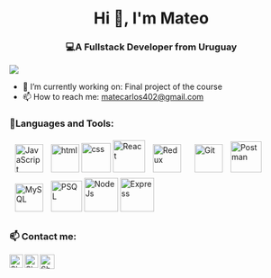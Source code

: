 <h1 align="center">Hi 👋, I'm Mateo</h1>

<h3 align="center">💻A Fullstack Developer from Uruguay</h3>

![](https://media.tenor.com/qJ5evVs-_uUAAAAC/coding.gif)


- 🌱 I’m currently working on: Final project of the course
- 📫 How to reach me: matecarlos402@gmail.com

<h3>🔧Languages and Tools:</h3>

<div align="left">  
<a href="https://www.javascript.com/" target="_blank"><img style="margin: 10px" src="https://profilinator.rishav.dev/skills-assets/javascript-original.svg" alt="JavaScript" height="50" /></a>  
<a href="https://en.wikipedia.org/wiki/HTML5" target="_blank"><img src="https://cdn-icons-png.flaticon.com/512/732/732212.png" alt="html" width="50px"/></a>  
<a href="https://www.w3schools.com/css/" target="_blank"><img src="https://cdn-icons-png.flaticon.com/512/732/732190.png" alt="css" width="52px"/></a>  
<a href="https://reactjs.org/" target="_blank"><img src="https://upload.wikimedia.org/wikipedia/commons/thumb/a/a7/React-icon.svg/2300px-React-icon.svg.png" alt="React" width="57px"/></a>
<a href="https://redux.js.org/" target="_blank"><img style="margin: 10px" src="https://profilinator.rishav.dev/skills-assets/redux-original.svg" alt="Redux" height="50" /></a>  
<a href="https://github.com/" target="_blank"><img style="margin: 10px" src="https://profilinator.rishav.dev/skills-assets/git-scm-icon.svg" alt="Git" height="50" /></a>
<a href="https://www.postman.com/"><img src="https://static-00.iconduck.com/assets.00/postman-icon-497x512-beb7sy75.png" alt="Postman" width="55px"/></a>
<a href="https://www.mysql.com/" target="_blank"><img style="margin: 10px" src="https://profilinator.rishav.dev/skills-assets/mysql-original-wordmark.svg" alt="MySQL" height="50" /></a>    
<a href="https://www.postgresql.org/" target="_blank"><img src="https://user-images.githubusercontent.com/24623425/36042969-f87531d4-0d8a-11e8-9dee-e87ab8c6a9e3.png" alt="PSQL" width="55px"/></a>
<a href="https://nodejs.org/" target="_blank"><img src="https://cdn0.iconfinder.com/data/icons/designer-skills/128/node-js-512.png" alt="NodeJs" width="60px"/></a>
<a href="https://expressjs.com/" target="_blank"><img src="https://www.pngfind.com/pngs/m/136-1363736_express-js-icon-png-transparent-png.png" alt="Express" width="60px"/></a>
</div>

<h3> 📫 Contact me:</h3>
<div align="left"> 
  <a href="https://www.linkedin.com/in/mateo-carlos-89b50021b/">
    <img align="left" alt="Shubhamdeep Jha | Linkedin" width="24px" src="https://github.com/TheDudeThatCode/TheDudeThatCode/blob/master/Assets/Linkedin.svg" />
  </a>
  <a href="https://www.instagram.com/matecarloss/">
    <img align="left" alt="Shubhamdeep Jha | Instagram" width="24px" src="https://github.com/TheDudeThatCode/TheDudeThatCode/blob/master/Assets/Instagram.svg" />
  </a>
  <a href="mailto:matecarlos402@gmail.com">
    <img align="left" alt="Shubhamdeep Jha | Gmail" width="26px" src="https://github.com/TheDudeThatCode/TheDudeThatCode/blob/master/Assets/Gmail.svg" />
  </a>
<div>
